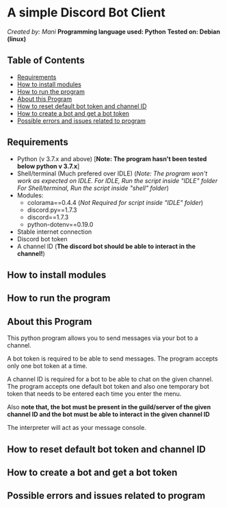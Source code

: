 # A simple Discord Bot Client
  
*Created by: Mani*
**Programming language used: Python**
**Tested on: Debian (linux)**

## Table of Contents

* [Requirements](#requirements)
* [How to install modules](#how-to-install-modules)
* [How to run the program](#how-to-run-the-program)
* [About this Program](#about-this-program)
* [How to reset default bot token and channel ID](#how-to-reset-default-bot-token-and-channel-id)
* [How to create a bot and get a bot token](#how-to-create-a-bot-and-get-a-bot-token)
* [Possible errors and issues related to program](#possible-errors-and-issues-related-to-program)


## Requirements

* Python (v 3.7.x and above) \[**Note: The program hasn't been tested below python v 3.7.x**\]
* Shell/terminal (Much prefered over IDLE)
    (*Note: The program won't work as expected on IDLE.* 
    *For IDLE, Run the script inside "IDLE" folder*
    *For Shell/terminal, Run the script inside "shell" folder*)
* Modules:
   * colorama==0.4.4  (*Not Required for script inside "IDLE" folder*)
   * discord.py==1.7.3
   * discord==1.7.3
   * python-dotenv==0.19.0
* Stable internet connection
* Discord bot token
* A channel ID (**The discord bot should be able to interact in the channel!**)

## How to install modules


## How to run the program

## About this Program

This python program allows you to send messages via your bot to a channel.

A bot token is required to be able to send messages. The program accepts only one bot token at a time. 

A channel ID is required for a bot to be able to chat on the given channel.
The program accepts one default bot token and also one temporary bot token that needs to be entered each time you enter the menu.

Also **note that, the bot must be present in the guild/server of the given channel ID and the bot must be able to interact in the given channel ID**

The interpreter will act as your message console.

## How to reset default bot token and channel ID

## How to create a bot and get a bot token


## Possible errors and issues related to program
